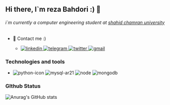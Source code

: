 ## Hi there, I`m reza Bahdori :)  👋

###### i`m currently a computer engineering student at [shahid chamran university](https://scu.ac.ir/)

 - :speech_balloon: Contact me :)

    - [![linkedin](https://user-images.githubusercontent.com/70465971/171170173-923456cb-5c32-4d63-b14e-b9c79f8dc9bf.svg)
](https://www.linkedin.com/in/reza-bahadori-442338207/)
     [![telegram](https://user-images.githubusercontent.com/70465971/171170283-0ecdce89-9ef9-4f4b-a6f0-baf6910c0eac.svg)
](https://t.me/rzx80)
[![twitter](https://user-images.githubusercontent.com/70465971/171170425-71f90548-8ae9-4277-85f9-54d8a4218d79.svg)
](https://twitter.com/rzxsism80)
[![gmail](https://user-images.githubusercontent.com/70465971/171170486-5860a06c-7b41-4c66-b53e-72b40a5c6664.svg)
](rzxsism80@gmail.com)


### Technologies and tools



- ![python-icon](https://user-images.githubusercontent.com/70465971/171176600-c508888b-d9b1-41ca-b196-523c4905bdd3.svg)
  ![mysql-ar21](https://user-images.githubusercontent.com/70465971/171176864-aea92ded-e74a-4a12-90df-f98d7216f199.svg)
  ![node](https://user-images.githubusercontent.com/70465971/179369744-7583856f-2b3a-43ab-97d6-4751c27b7a92.png)
  ![mongodb](https://user-images.githubusercontent.com/70465971/179369838-0001b67f-8149-4f01-8add-59523c707e32.png)

  
  
  
 ### GIthub Status
   ![Anurag's GitHub stats](https://github-readme-stats.vercel.app/api?username=rzabhd80&count_private=true&&theme=radical&show_icons=true)
